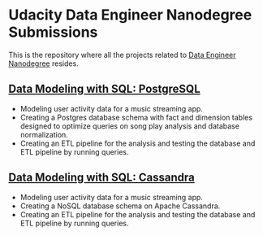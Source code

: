 # Udacity Data Engineer Nanodegree Submissions

This is the repository where all the projects related to [Data Engineer Nanodegree](https://www.udacity.com/course/data-engineer-nanodegree--nd027) resides.

## [Data Modeling with SQL: PostgreSQL](./data-modeling-postgres)
* Modeling user activity data for a music streaming app.
* Creating a Postgres database schema with fact and dimension tables designed to optimize queries on song play analysis and database normalization.
* Creating an ETL pipeline for the analysis and testing the database and ETL pipeline by running queries.


## [Data Modeling with SQL: Cassandra](./data-modeling-cassandra)
* Modeling user activity data for a music streaming app.
* Creating a NoSQL database schema on Apache Cassandra.
* Creating an ETL pipeline for the analysis and testing the database and ETL pipeline by running queries.
